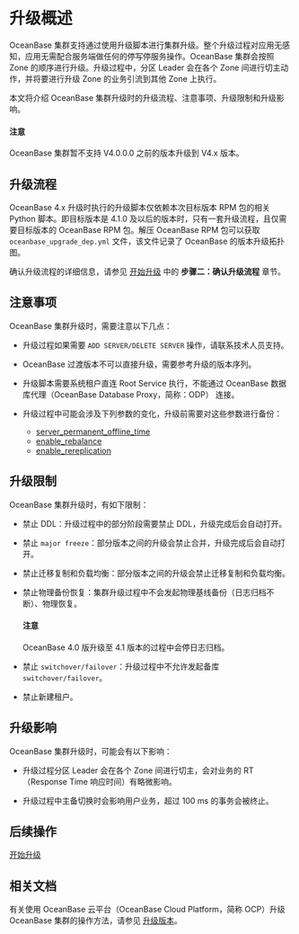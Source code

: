 # 升级概述

OceanBase 集群支持通过使用升级脚本进行集群升级。整个升级过程对应用无感知，应用无需配合服务端做任何的停写停服务操作。OceanBase 集群会按照 Zone 的顺序进行升级。升级过程中，分区 Leader 会在各个 Zone 间进行切主动作，并将要进行升级 Zone 的业务引流到其他 Zone 上执行。

本文将介绍 OceanBase 集群升级时的升级流程、注意事项、升级限制和升级影响。

<main id="notice" type='notice'>
  <h4>注意</h4>
  <p>OceanBase 集群暂不支持 V4.0.0.0 之前的版本升级到 V4.x 版本。</p>
</main>

## 升级流程

OceanBase 4.x 升级时执行的升级脚本仅依赖本次目标版本 RPM 包的相关 Python 脚本。即目标版本是 4.1.0 及以后的版本时，只有一套升级流程，且仅需要目标版本的 OceanBase RPM 包。解压 OceanBase RPM 包可以获取 `oceanbase_upgrade_dep.yml` 文件，该文件记录了 OceanBase 的版本升级拓扑图。

确认升级流程的详细信息，请参见 [开始升级](200.start-upgrade.md) 中的 **步骤二：确认升级流程** 章节。

## 注意事项

OceanBase 集群升级时，需要注意以下几点：

* 升级过程如果需要 `ADD SERVER/DELETE SERVER` 操作，请联系技术人员支持。
* OceanBase 过渡版本不可以直接升级，需要参考升级的版本序列。
* 升级脚本需要系统租户直连 Root Service 执行，不能通过 OceanBase 数据库代理（OceanBase Database Proxy，简称：ODP） 连接。
* 升级过程中可能会涉及下列参数的变化，升级前需要对这些参数进行备份：

  * [server_permanent_offline_time](../../../../../700.reference/800.configuration-items-and-system-variables/100.system-configuration-items/300.cluster-level-configuration-items/19000.server_permanent_offline_time.md)
  * [enable_rebalance](../../../../../700.reference/800.configuration-items-and-system-variables/100.system-configuration-items/400.tenant-level-configuration-items/6700.enable_rebalance.md)
  * [enable_rereplication](../../../../../700.reference/800.configuration-items-and-system-variables/100.system-configuration-items/300.cluster-level-configuration-items/8200.enable_rereplication.md)

## 升级限制

OceanBase 集群升级时，有如下限制：

* 禁止 DDL：升级过程中的部分阶段需要禁止 DDL，升级完成后会自动打开。
* 禁止 `major freeze`：部分版本之间的升级会禁止合并，升级完成后会自动打开。
* 禁止迁移复制和负载均衡：部分版本之间的升级会禁止迁移复制和负载均衡。
* 禁止物理备份恢复：集群升级过程中不会发起物理基线备份（日志归档不断）、物理恢复。

    <main id="notice" type='notice'>
      <h4>注意</h4>
      <p>OceanBase 4.0 版升级至 4.1 版本的过程中会停日志归档。</p>
    </main>

* 禁止 `switchover/failover`：升级过程中不允许发起备库 `switchover/failover`。
* 禁止新建租户。

## 升级影响

OceanBase 集群升级时，可能会有以下影响：

* 升级过程分区 Leader 会在各个 Zone 间进行切主，会对业务的 RT（Response Time 响应时间）有略微影响。

* 升级过程中主备切换时会影响用户业务，超过 100 ms 的事务会被终止。

## 后续操作

[开始升级](200.start-upgrade.md)

## 相关文档

有关使用 OceanBase 云平台（OceanBase Cloud Platform，简称 OCP）升级 OceanBase 集群的操作方法，请参见 [升级版本](https://www.oceanbase.com/docs/enterprise-oceanbase-ocp-cn-1000000000125677)。

